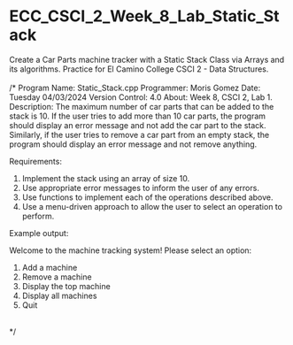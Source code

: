 # ECC_CSCI_2_Week_8_Lab_Static_Stack
Create a Car Parts machine tracker with a Static Stack Class via Arrays and its algorithms. Practice for El Camino College CSCI 2 - Data Structures.
<br>
<br>
/*
 Program Name: Static_Stack.cpp
 Programmer: Moris Gomez
 Date: Tuesday 04/03/2024
 Version Control: 4.0
 About: Week 8, CSCI 2, Lab 1.
 Description:
 The maximum number of car parts that can be added to the stack is 10. If the user tries to
 add more than 10 car parts, the program should display an error message and not add the car
 part to the stack. Similarly, if the user tries to remove a car part from an empty stack,
 the program should display an error message and not remove anything.

 Requirements:
 1. Implement the stack using an array of size 10.
 2. Use appropriate error messages to inform the user of any errors.
 3. Use functions to implement each of the operations described above.
 4. Use a menu-driven approach to allow the user to select an operation to perform.

 Example output:

 Welcome to the machine tracking system!
 Please select an option:

 1. Add a machine
 2. Remove a machine
 3. Display the top machine
 4. Display all machines
 5. Quit
<br>
*/
